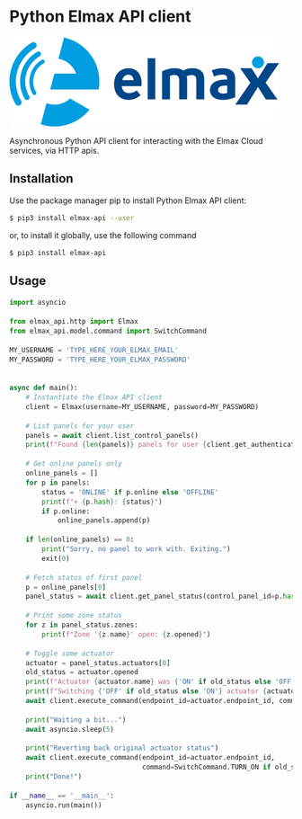# Python Elmax API client

![Alt text](docs/_static/elmax-logo.png?raw=true "Elmax Logo")

Asynchronous Python API client for interacting with the Elmax Cloud services, via HTTP apis.

## Installation

Use the package manager pip to install Python Elmax API client:

```bash
$ pip3 install elmax-api --user
```

or, to install it globally, use the following command

```bash
$ pip3 install elmax-api
```

## Usage

```python
import asyncio

from elmax_api.http import Elmax
from elmax_api.model.command import SwitchCommand

MY_USERNAME = 'TYPE_HERE_YOUR_ELMAX_EMAIL'
MY_PASSWORD = 'TYPE_HERE_YOUR_ELMAX_PASSWORD'


async def main():
    # Instantiate the Elmax API client
    client = Elmax(username=MY_USERNAME, password=MY_PASSWORD)

    # List panels for your user
    panels = await client.list_control_panels()
    print(f"Found {len(panels)} panels for user {client.get_authenticated_username()}")

    # Get online panels only
    online_panels = []
    for p in panels:
        status = 'ONLINE' if p.online else 'OFFLINE'
        print(f"+ {p.hash}: {status}")
        if p.online:
            online_panels.append(p)

    if len(online_panels) == 0:
        print("Sorry, no panel to work with. Exiting.")
        exit(0)

    # Fetch status of first panel
    p = online_panels[0]
    panel_status = await client.get_panel_status(control_panel_id=p.hash)

    # Print some zone status
    for z in panel_status.zones:
        print(f"Zone '{z.name}' open: {z.opened}")

    # Toggle some actuator
    actuator = panel_status.actuators[0]
    old_status = actuator.opened
    print(f"Actuator {actuator.name} was {'ON' if old_status else 'OFF'}")
    print(f"Switching {'OFF' if old_status else 'ON'} actuator {actuator.name}")
    await client.execute_command(endpoint_id=actuator.endpoint_id, command=SwitchCommand.TURN_ON if not old_status else SwitchCommand.TURN_OFF)

    print("Waiting a bit...")
    await asyncio.sleep(5)

    print("Reverting back original actuator status")
    await client.execute_command(endpoint_id=actuator.endpoint_id,
                                 command=SwitchCommand.TURN_ON if old_status else SwitchCommand.TURN_OFF)
    print("Done!")

if __name__ == '__main__':
    asyncio.run(main())
```